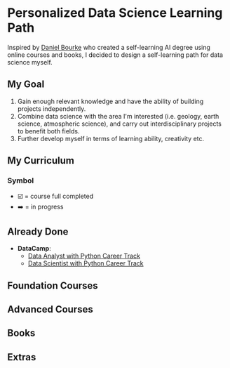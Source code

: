 # Personalized Data Science Learning Path

Inspired by [Daniel Bourke](https://mrdbourke.com/blog/aimastersdegree) who created a self-learning AI degree using online courses and books, I decided to design a self-learning path for data science myself.


## My Goal
1. Gain enough relevant knowledge and have the ability of building projects independently. 
2. Combine data science with the area I'm interested (i.e. geology, earth science, atmospheric science), and carry out interdisciplinary 
   projects to benefit both fields.
3. Further develop myself in terms of learning ability, creativity etc.


## My Curriculum

### Symbol
- :ballot_box_with_check: = course full completed
- :arrow_right: = in progress


## Already Done
- **DataCamp**:
   - [Data Analyst with Python Career Track](https://www.datacamp.com/tracks/data-analyst-with-python)
   - [Data Scientist with Python Career Track](https://www.datacamp.com/tracks/data-scientist-with-python)
   
## Foundation Courses

## Advanced Courses

## Books

## Extras
